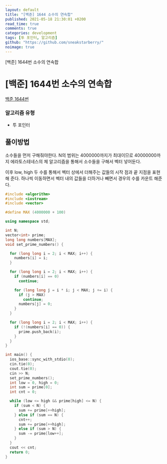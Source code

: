 ```yaml
---
layout: default
title: "[백준] 1644 소수의 연속합"
published: 2021-05-18 21:30:01 +0200
read_time: true
comments: true
categories: development
tags: [투 포인터, 알고리즘]
github: "https://github.com/sneakstarberry/"
noimage: true
---
```


[백준] 1644번 소수의 연속합

<!--more-->

# [백준] 1644번 소수의 연속합

[백준 1644번 ](https://www.acmicpc.net/problem/1644)

### 알고리즘 유형

- 투 포인터

## 풀이방법

소수들을 먼저 구해줘야한다. N의 범위는 4000000까지가 최대이므로 40000000까지 에라토스테네스의 체 알고리즘을 통해서 소수들을 구해서 벡터 넣어둔다.

이후 low, high 두 수를 통해서 벡터 상에서 더해주는 값들의 시작 점과 끝 지점을 표현해 준다. 하나씩 이동하면서 벡터 내의 값들을 더하거나 빼면서 경우의 수를 카운트 해준다.

```c++
#include <algorithm>
#include <iostream>
#include <vector>

#define MAX (4000000 + 100)

using namespace std;

int N;
vector<int> prime;
long long numbers[MAX];
void set_prime_numbers() {

  for (long long i = 2; i < MAX; i++) {
    numbers[i] = i;
  }

  for (long long i = 2; i < MAX; i++) {
    if (numbers[i] == 0)
      continue;

    for (long long j = i * i; j < MAX; j += i) {
      if (j > MAX)
        continue;
      numbers[j] = 0;
    }
  }

  for (long long i = 2; i < MAX; i++) {
    if (!(numbers[i] == 0)) {
      prime.push_back(i);
    }
  }
}

int main() {
  ios_base::sync_with_stdio(0);
  cin.tie(0);
  cout.tie(0);
  cin >> N;
  set_prime_numbers();
  int low = 0, high = 0;
  int sum = prime[0];
  int cnt = 0;

  while (low <= high && prime[high] <= N) {
    if (sum < N) {
      sum += prime[++high];
    } else if (sum == N) {
      cnt++;
      sum += prime[++high];
    } else if (sum > N) {
      sum -= prime[low++];
    }
  }
  cout << cnt;
  return 0;
}
```
